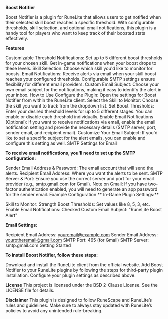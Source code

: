 **Boost Notifier**

Boost Notifier is a plugin for RuneLite that allows users to get notified when their selected skill boost reaches a specific threshold. With configurable thresholds, skill selection, and optional email notifications, this plugin is a handy tool for players who want to keep track of their boosted stats effectively.

**Features**

Customizable Threshold Notifications: Set up to 5 different boost thresholds for your chosen skill. Get in-game notifications when your boost drops to these levels.
Skill Selection: Choose which skill you'd like to monitor for boosts.
Email Notifications: Receive alerts via email when your skill boost reaches your configured thresholds. Configurable SMTP settings ensure flexibility for different email providers.
Custom Email Subject: Choose your own email subject for the notifications, making it easy to identify the alert in your inbox.
How to Use
Configure the Plugin: Open the settings for Boost Notifier from within the RuneLite client.
Select the Skill to Monitor: Choose the skill you want to track from the dropdown list.
Set Boost Thresholds: Enter your desired threshold levels for up to 5 different stages. You can enable or disable each threshold individually.
Enable Email Notifications (Optional): If you want to receive notifications via email, enable the email notification setting and provide the necessary details (SMTP server, port, sender email, and recipient email).
Customize Your Email Subject: If you'd like to set a specific subject for the alert emails, you can enable and configure this setting as well.
SMTP Settings for Email

**To receive email notifications, you'll need to set up the SMTP configuration:**

Sender Email Address & Password: The email account that will send the alerts.
Recipient Email Address: Where you want the alerts to be sent.
SMTP Server & Port: Ensure you use the correct server and port for your email provider (e.g., smtp.gmail.com for Gmail).
Note on Gmail: If you have two-factor authentication enabled, you will need to generate an app password for the sender email.
Example Configuration
**
In-Game Plugin Settings:**

Skill to Monitor: Strength
Boost Thresholds: Set values like 8, 5, 3, etc.
Enable Email Notifications: Checked
Custom Email Subject: "RuneLite Boost Alert"

**Email Settings:**

Recipient Email Address: youremail@example.com
Sender Email Address: yourotheremail@gmail.com
SMTP Port: 465 (for Gmail)
SMTP Server: smtp.gmail.com
Getting Started

**To install Boost Notifier, follow these steps:**

Download and install the RuneLite client from the official website.
Add Boost Notifier to your RuneLite plugins by following the steps for third-party plugin installation.
Configure your plugin settings as described above.

**License**
This project is licensed under the BSD 2-Clause License. See the LICENSE file for details.

**Disclaimer**
This plugin is designed to follow RuneScape and RuneLite’s rules and guidelines. Make sure to always stay updated with RuneLite’s policies to avoid any unintended rule-breaking.

